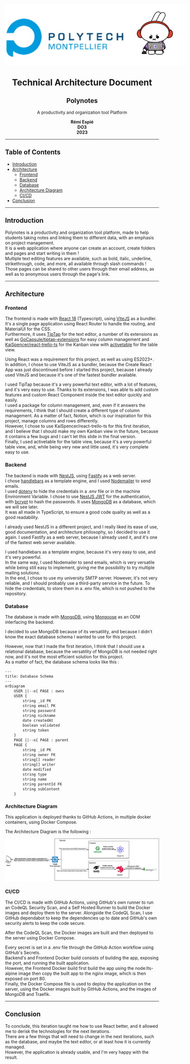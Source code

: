 <div style="display: flex; justify-content: space-between; align-items: center; flex-direction: row;">

<img src="polytech_logo.png" alt="Logo Polytech" style="height: 200px">

<img src="../frontend/public/logo.png" alt="Logo Polynotes" style="height: 200px">

</div>

<div style="text-align: center">

# Technical Architecture Document

## Polynotes
A productivity and organization tool Platform

**Rémi Espié**  
**DO3**  
**2023**
</div>

---
## Table of Contents

- [Introduction](#introduction)
- [Architecture](#architecture)
  - [Frontend](#frontend)
  - [Backend](#backend)
  - [Database](#database)
  - [Architecture Diagram](#architecture-diagram)
  - [CI/CD](#CICD)
- [Conclusion](#conclusion)

---
## Introduction

Polynotes is a productivity and organization tool platform, made to help students taking notes and linking them to different data, with an emphasis on project management.   
It is a web application where anyone can create an account, create folders and pages and start writing in them !  
Multiple text editing features are available, such as bold, italic, underline, strikethrough, code, and more, all available through slash commands !  
Those pages can be shared to other users through their email address, as well as to anonymous users through the page's link.

---
## Architecture

### Frontend

The frontend is made with [React 18](https://fr.reactjs.org/) (Typescript), using [ViteJS](https://vitejs.dev/) as a bundler.  
It's a single page application using React Router to handle the routing, and MaterialUI for the CSS.  
Furthermore, it uses [TipTap](https://tiptap.dev/) for the text editor, a number of its extensions as well as 
[GoCapsule/tiptap-extensions](https://github.com/GoCapsule/tiptap-extensions) for easy column management and 
[KaiSpencer/react-trello-ts](https://github.com/KaiSpencer/react-trello-ts) for the Kanban view with 
[activetable](https://activetable.io/) for the table view.

Using React was a requirement for this project, as well as using ES2023+.  
In addition, I chose to use ViteJS as a bundler, because the Create React App was just discontinued before I started this project, because I already used ViteJS and because it's one of the fastest bundler available.

I used TipTap because it's a very powerful text editor, with a lot of features, and it's very easy to use.
Thanks to its extensions, I was able to add custom features and custom React Component inside the text editor quickly and easily.  
I used a package for column management, and, even if it answers the requirements, I think that I should create a different type of column management. 
As a matter of fact, Notion, which is our inspiration for this project, manage columns and rows differently.  
However, I chose to use KaiSpencer/react-trello-ts for this first iteration, and I believe that I should make my own Kanban view in the future, because it contains a few bugs and I can't let this slide in the final version.  
Finally, I used activetable for the table view, because it's a very powerful table view, and, while being very new and little used, it's very complete easy to use.

### Backend

The backend is made with [NestJS](https://nestjs.com/), using [Fastify](https://www.npmjs.com/package/@nestjs/platform-fastify) as a web server.  
I chose [handlebars](https://handlebarsjs.com/) as a template engine, and I used [Nodemailer](https://nodemailer.com/) to send emails.  
I used [dotenv](https://www.npmjs.com/package/dotenv) to hide the credentials in a .env file or in the machine Environment Variable.
I chose to use [NestJS JWT](https://www.npmjs.com/package/@nestjs/jwt) for the authentication, with [bcrypt](https://www.npmjs.com/package/bcrypt) to hash the passwords.
It uses [MongoDB](https://www.mongodb.com/) as a database, which we will see later.  
It was all made in TypeScript, to ensure a good code quality as well as a good readability.  

I already used NestJS in a different project, and I really liked its ease of use, good documentation, and architecture philosophy, so I decided to use it again.
I used Fastify as a web server, because I already used it, and it's one of the fastest web server available.

I used handlebars as a template engine, because it's very easy to use, and it's very powerful.  
In the same way, I used Nodemailer to send emails, which is very versatile while being still easy to implement, giving me the possibility to try multiple mailing solutions.  
In the end, I chose to use my university SMTP server. However, it's not very reliable, and I should probably use a third-party service in the future.
To hide the credentials,  to store them in a .env file, which is not pushed to the repository.

### Database

The database is made with [MongoDB](https://www.mongodb.com/), using [Mongoose](https://mongoosejs.com/) as an ODM interfacing the backend.

I decided to use MongoDB because of its versatility, and because I didn't know the exact database schema I wanted to use for this project.

However, now that I made the first iteration, I think that I should use a relational database, because the versatility of MongoDB is not needed right now, and it's not the most efficient solution for this project.  
As a matter of fact, the database schema looks like this :

```mermaid
---
title: Database Schema
---
erDiagram
    USER ||--o{ PAGE : owns
    USER {
        string _id PK
        string email PK
        string password
        string nickname
        date createdAt
        boolean validated
        string token
    }
    PAGE ||--o{ PAGE : parent
    PAGE {
        string _id PK
        string owner FK
        string[] reader
        string[] writer
        date modified
        string type
        string name
        string parentId FK
        string subContent
    }
```

### Architecture Diagram

This application is deployed thanks to GitHub Actions, in multiple docker containers, using Docker Compose.

The Architecture Diagram is the following :

![Architecture Diagram](Architecture_Diagram.png)

### CI/CD

The CI/CD is made with GitHub Actions, using GitHub's own runner to run an CodeQL Security Scan, and a Self Hosted Runner to build the Docker images and deploy them to the server.
Alongside the CodeQL Scan, I use GitHub dependabot to keep the dependencies up to date and GitHub's own security alerts to keep the code secure.

After the CodeQL Scan, the Docker images are built and then deployed to the server using Docker Compose.

Every secret is set in a .env file through the GitHub Action workflow using GitHub's Secrets.  
Backend's and Frontend Docker build consists of building the app, exposing the port, and running the built application.  
However, the Frontend Docker build first build the app using the node:lts-alpine image then copy the built app to the nginx image, which is then exposed on port 80.  
Finally, the Docker Compose file is used to deploy the application on the server, using the Docker images built by GitHub Actions, and the images of MongoDB and Traefik.

---
## Conclusion

To conclude, this iteration taught me how to use React better, and it allowed me to derisk the technologies for the next iterations.  
There are a few things that will need to change in the next iterations, such as the database, and maybe the text editor, or at least how it is currently managed.  
However, the application is already usable, and I'm very happy with the result.